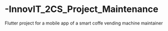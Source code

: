# -InnovIT_2CS_Project_Maintenance
Flutter project for a mobile app of a smart coffe vending machine maintainer
